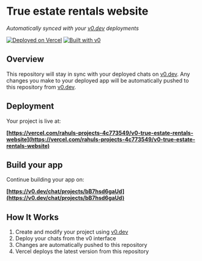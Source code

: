 # True estate rentals website

*Automatically synced with your [v0.dev](https://v0.dev) deployments*

[![Deployed on Vercel](https://img.shields.io/badge/Deployed%20on-Vercel-black?style=for-the-badge&logo=vercel)](https://vercel.com/rahuls-projects-4c773549/v0-true-estate-rentals-website)
[![Built with v0](https://img.shields.io/badge/Built%20with-v0.dev-black?style=for-the-badge)](https://v0.dev/chat/projects/bB7hsd6gaUd)

## Overview

This repository will stay in sync with your deployed chats on [v0.dev](https://v0.dev).
Any changes you make to your deployed app will be automatically pushed to this repository from [v0.dev](https://v0.dev).

## Deployment

Your project is live at:

**[https://vercel.com/rahuls-projects-4c773549/v0-true-estate-rentals-website](https://vercel.com/rahuls-projects-4c773549/v0-true-estate-rentals-website)**

## Build your app

Continue building your app on:

**[https://v0.dev/chat/projects/bB7hsd6gaUd](https://v0.dev/chat/projects/bB7hsd6gaUd)**

## How It Works

1. Create and modify your project using [v0.dev](https://v0.dev)
2. Deploy your chats from the v0 interface
3. Changes are automatically pushed to this repository
4. Vercel deploys the latest version from this repository